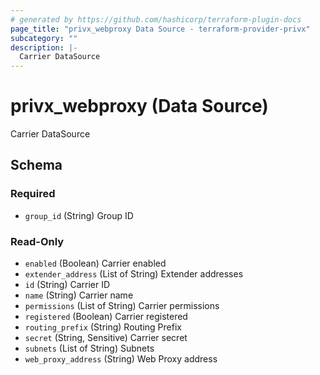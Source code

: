 ```yaml
---
# generated by https://github.com/hashicorp/terraform-plugin-docs
page_title: "privx_webproxy Data Source - terraform-provider-privx"
subcategory: ""
description: |-
  Carrier DataSource
---
```


# privx_webproxy (Data Source)

Carrier DataSource



<!-- schema generated by tfplugindocs -->
## Schema

### Required

- `group_id` (String) Group ID

### Read-Only

- `enabled` (Boolean) Carrier enabled
- `extender_address` (List of String) Extender addresses
- `id` (String) Carrier ID
- `name` (String) Carrier name
- `permissions` (List of String) Carrier permissions
- `registered` (Boolean) Carrier registered
- `routing_prefix` (String) Routing Prefix
- `secret` (String, Sensitive) Carrier secret
- `subnets` (List of String) Subnets
- `web_proxy_address` (String) Web Proxy address
